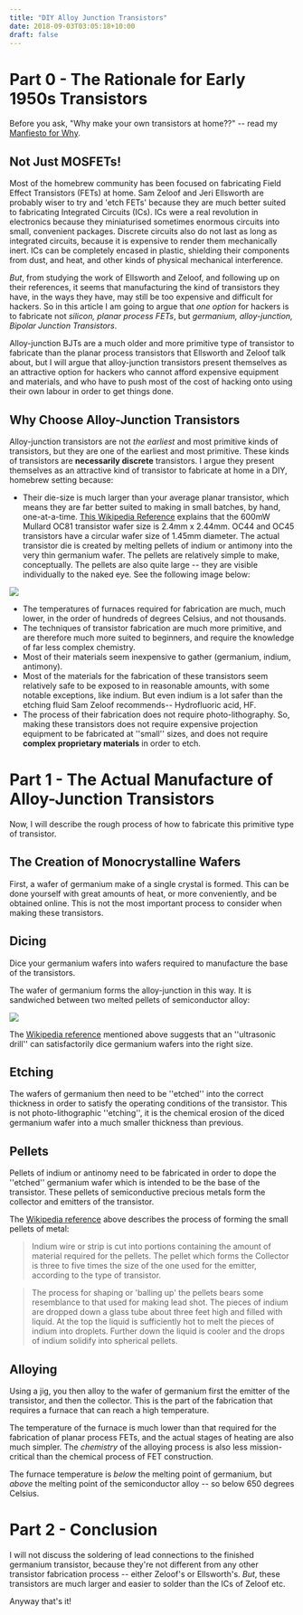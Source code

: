 ```yaml
---
title: "DIY Alloy Junction Transistors"
date: 2018-09-03T03:05:18+10:00
draft: false
---
```


# Part 0 - The Rationale for Early 1950s Transistors

Before you ask, "Why make your own transistors at home??" -- read my [Manfiesto for Why](https://bootlicker.party/posts/manifesto-for-communist-technology-use/).

## Not Just MOSFETs!

Most of the homebrew community has been focused on fabricating Field Effect Transistors (FETs) at home. Sam Zeloof and Jeri Ellsworth are probably wiser to try and 'etch FETs' because they are much better suited to fabricating Integrated Circuits (ICs). ICs were a real revolution in electronics because they miniaturised sometimes enormous circuits into small, convenient packages. Discrete circuits also do not last as long as integrated circuits, because it is expensive to render them mechanically inert. ICs can be completely encased in plastic, shielding their components from dust, and heat, and other kinds of physical mechanical interference.

_But_, from studying the work of Ellsworth and Zeloof, and following up on their references, it seems that manufacturing the kind of transistors they have, in the ways they have, may still be too expensive and difficult for hackers. So in this article I am going to argue that _one option_ for hackers is to fabricate not _silicon, planar process FETs_, but _germanium, alloy-junction, Bipolar Junction Transistors_.

Alloy-junction BJTs are a much older and more primitive type of transistor to fabricate than the planar process transistors that Ellsworth and Zeloof talk about, but I will argue that alloy-junction transistors present themselves as an attractive option for hackers who cannot afford expensive equipment and materials, and who have to push most of the cost of hacking onto using their own labour in order to get things done.

## Why Choose Alloy-Junction Transistors

Alloy-junction transistors are not _the earliest_ and most primitive kinds of transistors, but they are one of the earliest and most primitive. These kinds of transistors are **necessarily discrete** transistors. I argue they present themselves as an attractive kind of transistor to fabricate at home in a DIY, homebrew setting because:

- Their die-size is much larger than your average planar transistor, which means they are far better suited to making in small batches, by hand, one-at-a-time. [This Wikipedia Reference](http://www.thevalvepage.com/trans/manufac/manufac1.htm) explains that the 600mW Mullard OC81 transistor wafer size is 2.4mm x 2.44mm. OC44 and OC45 transistors have a circular wafer size of 1.45mm diameter. The actual transistor die is created by melting pellets of indium or antimony into the very thin germanium wafer. The pellets are relatively simple to make, conceptually. The pellets are also quite large -- they are visible individually to the naked eye. See the following image below:

<img src="/alloy-junction-transistors/indium-pellets.jpg">

- The temperatures of furnaces required for fabrication are much, much lower, in the order of hundreds of degrees Celsius, and not thousands.
- The techniques of transistor fabrication are much more primitive, and are therefore much more suited to beginners, and require the knowledge of far less complex chemistry.
- Most of their materials seem inexpensive to gather (germanium, indium, antimony).
- Most of the materials for the fabrication of these transistors seem relatively safe to be exposed to in reasonable amounts, with some notable exceptions, like indium. But even indium is a lot safer than the etching fluid Sam Zeloof recommends-- Hydrofluoric acid, HF.
- The process of their fabrication does not require photo-lithography. So, making these transistors does not require expensive projection equipment to be fabricated at ''small'' sizes, and does not require **complex proprietary materials** in order to etch.

# Part 1 - The Actual Manufacture of Alloy-Junction Transistors

Now, I will describe the rough process of how to fabricate this primitive type of transistor.

## The Creation of Monocrystalline Wafers

First, a wafer of germanium make of a single crystal is formed. This can be done yourself with great amounts of heat, or more conveniently, and be obtained online. This is not the most important process to consider when making these transistors.

## Dicing

Dice your germanium wafers into wafers required to manufacture the base of the transistors.

The wafer of germanium forms the alloy-junction in this way. It is sandwiched between two melted pellets of semiconductor alloy:

<img src="/alloy-junction-transistors/diagram-of-transistor.jpg">

The [Wikipedia reference](http://www.thevalvepage.com/trans/manufac/manufac1.htm) mentioned above suggests that an ''ultrasonic drill'' can satisfactorily dice germanium wafers into the right size.

## Etching

The wafers of germanium then need to be ''etched'' into the correct thickness in order to satisfy the operating conditions of the transistor. This is not photo-lithographic ''etching'', it is the chemical erosion of the diced germanium wafer into a much smaller thickness than previous.

## Pellets

Pellets of indium or antinomy need to be fabricated in order to dope the ''etched'' germanium wafer which is intended to be the base of the transistor. These pellets of semiconductive precious metals form the collector and emitters of the transistor.

The [Wikipedia reference](http://www.thevalvepage.com/trans/manufac/manufac1.htm) above describes the process of forming the small pellets of metal:

> Indium wire or strip is cut into portions containing the amount of material required for the pellets. The pellet which forms the Collector is three to five times the size of the one used for the emitter, according to the type of transistor.

> The process for shaping or 'balling up' the pellets bears some resemblance to that used for making lead shot. The pieces of indium are dropped down a glass tube about three feet high and filled with liquid. At the top the liquid is sufficiently hot to melt the pieces of indium into droplets. Further down the liquid is cooler and the drops of indium solidify into spherical pellets.

## Alloying

Using a jig, you then alloy to the wafer of germanium first the emitter of the transistor, and then the collector. This is the part of the fabrication that requires a furnace that can reach a high temperature.

The temperature of the furnace is much lower than that required for the fabrication of planar process FETs, and the actual stages of heating are also much simpler. The _chemistry_ of the alloying process is also less mission-critical than the chemical process of FET construction.

The furnace temperature is _below_ the melting point of germanium, but _above_ the melting point of the semiconductor alloy -- so below 650 degrees Celsius.

# Part 2 - Conclusion

I will not discuss the soldering of lead connections to the finished germanium transistor, because they're not different from any other transistor fabrication process -- either Zeloof's or Ellsworth's. _But_, these transistors are much larger and easier to solder than the ICs of Zeloof etc.

Anyway that's it!
